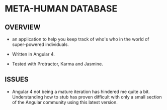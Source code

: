 # META-HUMAN DATABASE

## OVERVIEW

- an application to help you keep track of who's who in the world of super-powered individuals.

- Written in Angular 4.

- Tested with Protractor, Karma and Jasmine.  

## ISSUES

- Angular 4 not being a mature iteration has hindered me quite a bit. Understanding how to stub has proven difficult with only a small section of the Angular community using this latest version.
